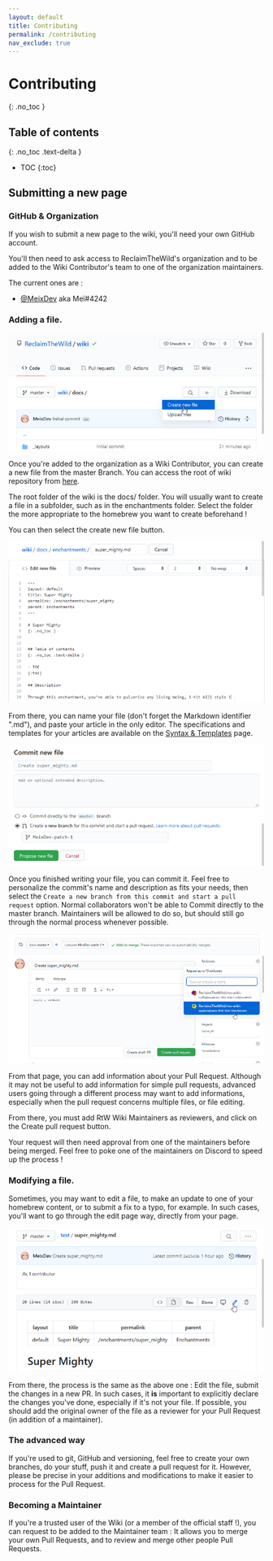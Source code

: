 ```yaml
---
layout: default
title: Contributing
permalink: /contributing
nav_exclude: true
---
```


# Contributing
{: .no_toc }

## Table of contents
{: .no_toc .text-delta }

- TOC
{:toc}

## Submitting a new page

### GitHub & Organization

If you wish to submit a new page to the wiki, you'll need your own GitHub account.

You'll then need to ask access to ReclaimTheWild's organization and to be added to the Wiki Contributor's team to one of the organization maintainers.

The current ones are :

* [@MeixDev](https://github.com/MeixDev) aka Meï#4242

### Adding a file.

![Adding a file screenshot](assets/images/contributing/01.png)

Once you're added to the organization as a Wiki Contributor, you can create a new file from the master Branch. You can access the root of wiki repository from [here](https://github.com/ReclaimTheWild/wiki/).

The root folder of the wiki is the docs/ folder. You will usually want to create a file in a subfolder, such as in the enchantments folder. Select the folder the more appropriate to the homebrew you want to create beforehand !

You can then select the create new file button.

![Creating a file screenshot](assets/images/contributing/02.png)

From there, you can name your file (don't forget the Markdown identifier ".md"), and paste your article in the only editor. The specifications and templates for your articles are available on the [Syntax & Templates](syntax_templates.md) page.

![Commiting to a new branch and create a Pull Request](assets/images/contributing/03.png)

Once you finished writing your file, you can commit it. Feel free to personalize the commit's name and description as fits your needs, then select the `Create a new branch from this commit and start a pull request` option. Normal collaborators won't be able to Commit directly to the master branch. Maintainers will be allowed to do so, but should still go through the normal process whenever possible.

![Selecting Reviewer and Creating Pull Request](assets/images/contributing/04.png)

From that page, you can add information about your Pull Request. Although it may not be useful to add information for simple pull requests, advanced users going through a different process may want to add informations, especially when the pull request concerns multiple files, or file editing.

From there, you must add RtW Wiki Maintainers as reviewers, and click on the Create pull request button.

Your request will then need approval from one of the maintainers before being merged. Feel free to poke one of the maintainers on Discord to speed up the process !

### Modifying a file.

Sometimes, you may want to edit a file, to make an update to one of your homebrew content, or to submit a fix to a typo, for example. In such cases, you'll want to go through the edit page way, directly from your page.

![Edit an existing file](assets/images/contributing/05.png)

From there, the process is the same as the above one : Edit the file, submit the changes in a new PR. In such cases, it **is** important to explicitly declare the changes you've done, especially if it's not your file. If possible, you should add the original owner of the file as a reviewer for your Pull Request (in addition of a maintainer).

### The advanced way

If you're used to git, GitHub and versioning, feel free to create your own branches, do your stuff, push it and create a pull request for it. However, please be precise in your additions and modifications to make it easier  to process for the Pull Request.

### Becoming a Maintainer

If you're a trusted user of the Wiki (or a member of the official staff !), you can request to be added to the Maintainer team : It allows you to merge your own Pull Requests, and to review and merge other people Pull Requests. 